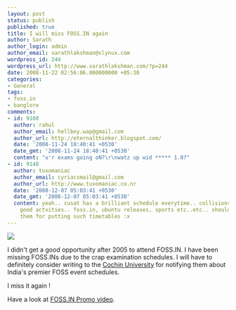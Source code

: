 ```yaml
---
layout: post
status: publish
published: true
title: I will miss FOSS.IN again
author: Sarath
author_login: admin
author_email: sarathlakshman@slynux.com
wordpress_id: 244
wordpress_url: http://www.sarathlakshman.com/?p=244
date: 2008-11-22 02:56:06.000000000 +05:30
categories:
- General
tags:
- foss.in
- banglore
comments:
- id: 9108
  author: rahul
  author_email: hellboy.wap@gmail.com
  author_url: http://eternalthinker.blogspot.com/
  date: '2008-11-24 18:40:41 +0530'
  date_gmt: '2008-11-24 18:40:41 +0530'
  content: "u'r exams going oN?\r\nwatz up wid ***** 1.0?"
- id: 9148
  author: tuxomaniac
  author_email: cyriacsmail@gmail.com
  author_url: http://www.tuxomaniac.co.nr
  date: '2008-12-07 05:03:41 +0530'
  date_gmt: '2008-12-07 05:03:41 +0530'
  content: yeah.. cusat has a brilliant schedule everytime.. collisions with all kinda
    good actvities.. foss.in, ubuntu releases, sports etc..etc.. should congratulate
    them for putting such timetables :x
---
```

<a href='http://foss.in/'><img src='http://foss.in/wp-content/uploads/2008/11/show_me_the_code_125.jpg'/></a>

I didn't get a good opportunity after 2005 to attend FOSS.IN. I have been missing FOSS.INs due to the crap examination schedules. I will have to definitely consider writing to the <a href="http://cusat.ac.in">Cochin University</a> for notifying them about India's premier FOSS event schedules.

I miss it again !

Have a look at <a href="http://foss.in/news/promo-video.html">FOSS.IN Promo video</a>.
